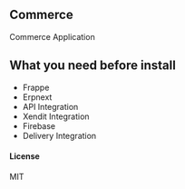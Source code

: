 ## Commerce

Commerce Application

## What you need before install
- Frappe
- Erpnext
- API Integration
- Xendit Integration
- Firebase
- Delivery Integration

#### License

MIT